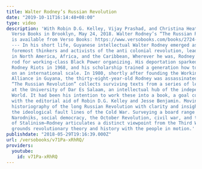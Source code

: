 ```yaml
---
title: Walter Rodney’s Russian Revolution
date: "2019-10-11T16:14:48+08:00"
type: video
description: 'With Robin D.G. Kelley, Vijay Prashad, and Christina Heatherton. At
  Verso Books in Brooklyn, May 24, 2018. Walter Rodney’s “The Russian Revolution”
  is available from Verso Books: https://www.versobooks.com/books/2724-the-russian-revolution
  --- In his short life, Guyanese intellectual Walter Rodney emerged as one of the
  foremost thinkers and activists of the anti colonial revolution, leading movements
  in North America, Africa, and the Caribbean, Wherever he was, Rodney was a lighting
  rod for working-class Black Power organizing. His deportation sparked Jamaica’s
  Rodney Riots in 1968, and his scholarship trained a generation how to approach politics
  on an international scale. In 1980, shortly after founding the Working People’s
  Alliance in Guyana, the thirty-eight-year-old Rodney was assassinated. Walter Rodney’s
  “The Russian Revolution” collects surviving texts from a series of lectures he delivered
  at the University of Dar Es Salaam, an intellectual hub of the independent Third
  World. It had been his intention to work these into a book, a goal completed posthumously
  with the editorial aid of Robin D.G. Kelley and Jesse Benjamin. Moving across the
  historiography of the long Russian Revolution with clarity and insight, Rodney transcends
  the ideological fault lines of the Cold War. Surveying a board range of subjects—the
  Narodniks, social democracy, the October Revolution, civil war, and the challenges
  of Stalinism–Rodney articulates a distinct viewpoint from the Third World, one that
  grounds revolutionary theory and history with the people in motion.'
publishdate: "2018-05-29T19:16:39.000Z"
url: /versobooks/v71Pa-xRhRQ/
providers:
  youtube:
    id: v71Pa-xRhRQ
---
```

